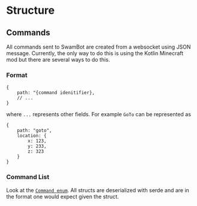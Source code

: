 # Structure

## Commands

All commands sent to SwamBot are created from a websocket using JSON message. Currently, the only way to do
this is using the Kotlin Minecraft mod but there are several ways to do this.

### Format

```json5
{
    path: "{command idenitifier},
    // ...
}
```
where `...` represents other fields. For example `GoTo` can be represented as 
```json5
{
    path: "goto",
    location: {
        x: 123,
        y: 233,
        z: 323
    }
}
```

### Command List
Look at the [`Command enum`](https://github.com/andrewgazelka/SwarmBot/blob/4af097100206db7a7c8e651faaeec2bd43ec21e8/src/client/commands.rs#L73-L77). All
structs are deserialized with serde and are in the format one would expect given the struct.
